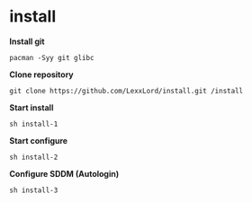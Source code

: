 # install

**Install git**
```shell
pacman -Syy git glibc
```

**Clone repository**
```shell
git clone https://github.com/LexxLord/install.git /install
```

**Start install**
```shell
sh install-1
```

**Start configure**
```shell
sh install-2
```

**Configure SDDM (Autologin)**
```shell
sh install-3
```
